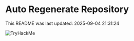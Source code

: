 # Auto Regenerate Repository

This README was last updated: 2025-09-04 21:31:24

 ![TryHackMe](https://tryhackme.com/badge/533634)